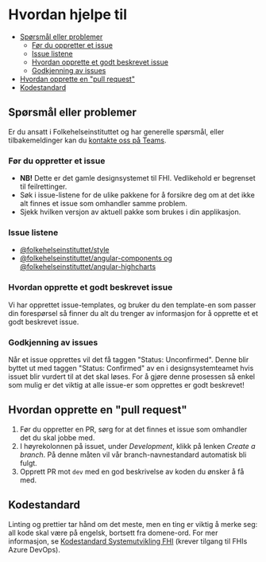 # Hvordan hjelpe til <!-- omit from toc -->

- [Spørsmål eller problemer](#spørsmål-eller-problemer)
  - [Før du oppretter et issue](#før-du-oppretter-et-issue)
  - [Issue listene](#issue-listene)
  - [Hvordan opprette et godt beskrevet issue](#hvordan-opprette-et-godt-beskrevet-issue)
  - [Godkjenning av issues](#godkjenning-av-issues)
- [Hvordan opprette en "pull request"](#hvordan-opprette-en-pull-request)
- [Kodestandard](#kodestandard)

## Spørsmål eller problemer

Er du ansatt i Folkehelseinstituttet og har generelle spørsmål, eller tilbakemeldinger kan du [kontakte oss på Teams](https://teams.microsoft.com/l/channel/19%3Aa0d23e5a6954497d9e378d3367e7f458%40thread.skype/General?groupId=571dd359-777d-4c02-85ea-d56854d03ef7).

### Før du oppretter et issue

- **NB!** Dette er det gamle designsystemet til FHI. Vedlikehold er begrenset til feilrettinger.
- Søk i issue-listene for de ulike pakkene for å forsikre deg om at det ikke alt finnes et issue som omhandler samme problem.
- Sjekk hvilken versjon av aktuell pakke som brukes i din applikasjon.

### Issue listene

- [@folkehelseinstituttet/style](https://github.com/folkehelseinstituttet/Fhi.Frontend.Style/issues?utf8=✓&q=is%3Aissue)
- [@folkehelseinstituttet/angular-components og @folkehelseinstituttet/angular-highcharts](https://github.com/folkehelseinstituttet/Fhi.Frontend.Demo/issues?utf8=✓&q=is%3Aissue)

### Hvordan opprette et godt beskrevet issue

Vi har opprettet issue-templates, og bruker du den template-en som passer din forespørsel så finner du alt du trenger av informasjon for å opprette et et godt beskrevet issue.

### Godkjenning av issues

Når et issue opprettes vil det få taggen "Status: Unconfirmed". Denne blir byttet ut med taggen "Status: Confirmed" av en i designsystemteamet hvis issuet blir vurdert til at det skal løses. For å gjøre denne prosessen så enkel som mulig er det viktig at alle issue-er som opprettes er godt beskrevet!

## Hvordan opprette en "pull request"

1. Før du oppretter en PR, sørg for at det finnes et issue som omhandler det du skal jobbe med.
2. I høyrekolonnen på issuet, under *Development*, klikk på lenken *Create a branch*. På denne måten vil vår branch-navnestandard automatisk bli fulgt.
3. Opprett PR mot `dev` med en god beskrivelse av koden du ønsker å få med.

## Kodestandard

Linting og prettier tar hånd om det meste, men en ting er viktig å merke seg: all kode skal være på engelsk, bortsett fra domene-ord. For mer informasjon, se [Kodestandard Systemutvikling FHI](https://fhi.visualstudio.com/Fhi.Felles/_wiki/wikis/Fhi.Guidelines.Wiki/4892/kodestandard)  (krever tilgang til FHIs Azure DevOps).
